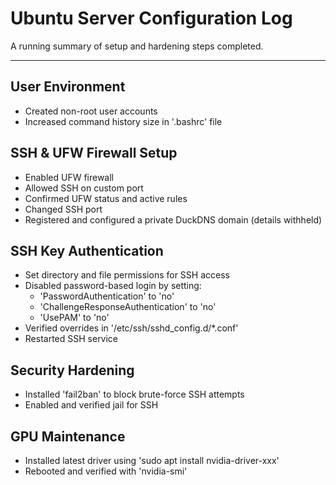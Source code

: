 
# Ubuntu Server Configuration Log

A running summary of setup and hardening steps completed.

----------

## User Environment

-   Created non-root user accounts
-   Increased command history size in '.bashrc' file

## SSH & UFW Firewall Setup

-   Enabled UFW firewall
-   Allowed SSH on custom port
-   Confirmed UFW status and active rules
-   Changed SSH port
-   Registered and configured a private DuckDNS domain (details withheld)

## SSH Key Authentication

-   Set directory and file permissions for SSH access
-   Disabled password-based login by setting:
    -   'PasswordAuthentication' to 'no'
    -   'ChallengeResponseAuthentication' to 'no'
    -   'UsePAM' to 'no'
-   Verified overrides in '/etc/ssh/sshd_config.d/*.conf'
-   Restarted SSH service

## Security Hardening

-   Installed 'fail2ban' to block brute-force SSH attempts
-   Enabled and verified jail for SSH

## GPU Maintenance

-   Installed latest driver using 'sudo apt install nvidia-driver-xxx'
-   Rebooted and verified with 'nvidia-smi'
